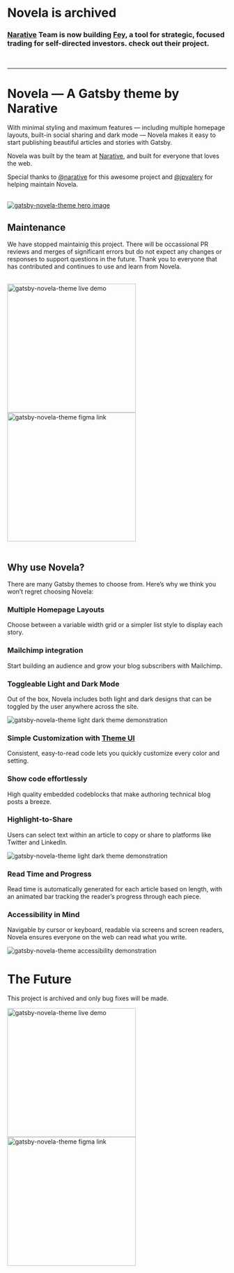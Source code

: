 # Novela is archived

### [Narative](https://www.narative.co) Team is now building **[Fey](https://www.feyapp.com)**, a tool for strategic, focused trading for self-directed investors. check out their project.

<br />

--- 

# Novela — A Gatsby theme by Narative

With minimal styling and maximum features — including multiple homepage layouts, built-in social sharing and dark mode — Novela makes it easy to start publishing beautiful articles and stories with Gatsby.

Novela was built by the team at [Narative](https://www.narative.co), and built for everyone that loves the web.

Special thanks to [@narative](https://github.com/narative) for this awesome project and
[@jpvalery](https://github.com/jpvalery) for helping maintain Novela.

<br />

<a href="https://www.narative.co/labs/novela/" target="_blank">
<img src="https://media.discordapp.net/attachments/841725773983252480/939896047273123840/gatsby-theme-novela-hero.png?width=989&height=426" alt="gatsby-novela-theme hero image" />
</a>


<br/>

## Maintenance

We have stopped maintainig this project. There will be occassional PR reviews and merges of significant errors but do not expect any changes or responses to support questions in the future. Thank you to everyone that has contributed and continues to use and learn from Novela.

<br/>

<div>
<a href="https://www.narative.co/labs/novela/" target="_blank">
<img src="https://images-ext-1.discordapp.net/external/sHuekK_hR16QWDkt6HgNSJrGfhwez7zFJyoOP4Xq8nI/https/raw.githubusercontent.com/zahradnik-io/gatsby-theme-novela-example/main/assets/gatsby-theme-novela-cta-demo.jpg" alt="gatsby-novela-theme live demo" width="295px" />
</a>
</div>

<div>
<a href="https://www.narative.co/design/open/novela" target="_blank">
<img src="https://images-ext-1.discordapp.net/external/2WtpCTcCe-N3k0rVYN2lI5S0ciVdovqtT0_zpO71RzQ/https/raw.githubusercontent.com/zahradnik-io/gatsby-theme-novela-example/main/assets/gatsby-theme-novela-cta-figma.jpg" alt="gatsby-novela-theme figma link" width="295px" />
</a>
</div>

<br />

## Why use Novela?

There are many Gatsby themes to choose from. Here’s why we think you won’t regret choosing Novela:

### Multiple Homepage Layouts

Choose between a variable width grid or a simpler list style to display each story.

### Mailchimp integration

Start building an audience and grow your blog subscribers with Mailchimp.

### Toggleable Light and Dark Mode

Out of the box, Novela includes both light and dark designs that can be toggled by the user anywhere across the site.

<img src="https://images-ext-2.discordapp.net/external/eeZdmB7tdRuh5F_kUfCP09fvx3FQ28KahrEk0IPEPpE/https/raw.githubusercontent.com/zahradnik-io/gatsby-theme-novela-example/main/assets/gatsby-theme-novela-light-dark.gif?width=722&height=427" alt="gatsby-novela-theme light dark theme demonstration" />

### Simple Customization with [Theme UI](https://theme-ui.com/)

Consistent, easy-to-read code lets you quickly customize every color and setting.

### Show code effortlessly

High quality embedded codeblocks that make authoring technical blog posts a breeze.

### Highlight-to-Share

Users can select text within an article to copy or share to platforms like Twitter and LinkedIn.

<img src="https://media.discordapp.net/attachments/841725773983252480/939897046683492352/gatsby-theme-novela-share.png?width=989&height=233" alt="gatsby-novela-theme light dark theme demonstration" />

### Read Time and Progress

Read time is automatically generated for each article based on length, with an animated bar tracking the reader’s progress through each piece.

### Accessibility in Mind

Navigable by cursor or keyboard, readable via screens and screen readers, Novela ensures everyone on the web can read what you write.

<img src="https://images-ext-1.discordapp.net/external/SPaildbHaBctYjcsl5mMhuhQwwS5_VgHBhbbs5yMVNU/https/raw.githubusercontent.com/zahradnik-io/gatsby-theme-novela-example/main/assets/gatsby-theme-novela-accessibility.gif?width=722&height=427" alt="gatsby-novela-theme accessibility demonstration" />

<br/>

# The Future

This project is archived and only bug fixes will be made.

<div>
<a href="https://gatsby-theme-novela.netlify.com" target="_blank">
<img src="https://images-ext-1.discordapp.net/external/sHuekK_hR16QWDkt6HgNSJrGfhwez7zFJyoOP4Xq8nI/https/raw.githubusercontent.com/zahradnik-io/gatsby-theme-novela-example/main/assets/gatsby-theme-novela-cta-demo.jpg" alt="gatsby-novela-theme live demo" width="295px" />
</a>
</div>

<div>
<a href="https://www.narative.co/design/open/novela" target="_blank">
<img src="https://images-ext-1.discordapp.net/external/2WtpCTcCe-N3k0rVYN2lI5S0ciVdovqtT0_zpO71RzQ/https/raw.githubusercontent.com/zahradnik-io/gatsby-theme-novela-example/main/assets/gatsby-theme-novela-cta-figma.jpg" alt="gatsby-novela-theme figma link" width="295px" />
</a>
</div>

